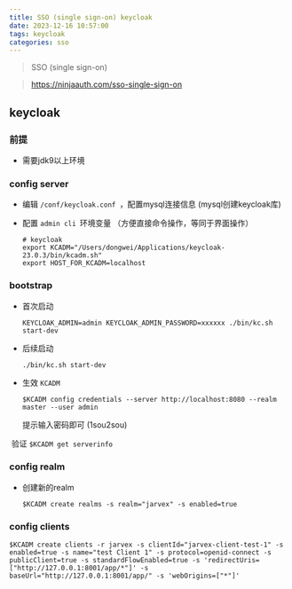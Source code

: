 ```yaml
---
title: SSO (single sign-on) keycloak
date: 2023-12-16 10:57:00
tags: keycloak
categories: sso
---
```


>  SSO (single sign-on)

> https://ninjaauth.com/sso-single-sign-on



## keycloak

### 前提

- 需要jdk9以上环境



### config server

- 编辑 `/conf/keycloak.conf `，配置mysql连接信息 (mysql创建keycloak库)

- 配置 `admin cli `环境变量 （方便直接命令操作，等同于界面操作）

  ```shell
  # keycloak
  export KCADM="/Users/dongwei/Applications/keycloak-23.0.3/bin/kcadm.sh"
  export HOST_FOR_KCADM=localhost
  ```



### bootstrap

- 首次启动

  `KEYCLOAK_ADMIN=admin KEYCLOAK_ADMIN_PASSWORD=xxxxxx ./bin/kc.sh start-dev`

- 后续启动

  `./bin/kc.sh start-dev`

- 生效 `KCADM`

  `$KCADM config credentials --server http://localhost:8080 --realm master --user admin`

  提示输入密码即可 (1sou2sou)

​		验证 `$KCADM get serverinfo`





### config realm

- 创建新的realm

  `$KCADM create realms -s realm="jarvex" -s enabled=true`



### config clients

```shell
$KCADM create clients -r jarvex -s clientId="jarvex-client-test-1" -s enabled=true -s name="test Client 1" -s protocol=openid-connect -s publicClient=true -s standardFlowEnabled=true -s 'redirectUris=["http://127.0.0.1:8001/app/*"]' -s baseUrl="http://127.0.0.1:8001/app/" -s 'webOrigins=["*"]'
```

